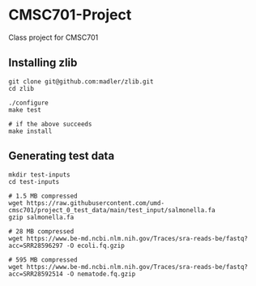 # CMSC701-Project
Class project for CMSC701

## Installing zlib
```
git clone git@github.com:madler/zlib.git
cd zlib

./configure
make test

# if the above succeeds
make install
```

## Generating test data
```
mkdir test-inputs
cd test-inputs

# 1.5 MB compressed
wget https://raw.githubusercontent.com/umd-cmsc701/project_0_test_data/main/test_input/salmonella.fa
gzip salmonella.fa

# 28 MB compressed
wget https://www.be-md.ncbi.nlm.nih.gov/Traces/sra-reads-be/fastq?acc=SRR28596297 -O ecoli.fq.gzip

# 595 MB compressed
wget https://www.be-md.ncbi.nlm.nih.gov/Traces/sra-reads-be/fastq?acc=SRR28592514 -O nematode.fq.gzip
```
